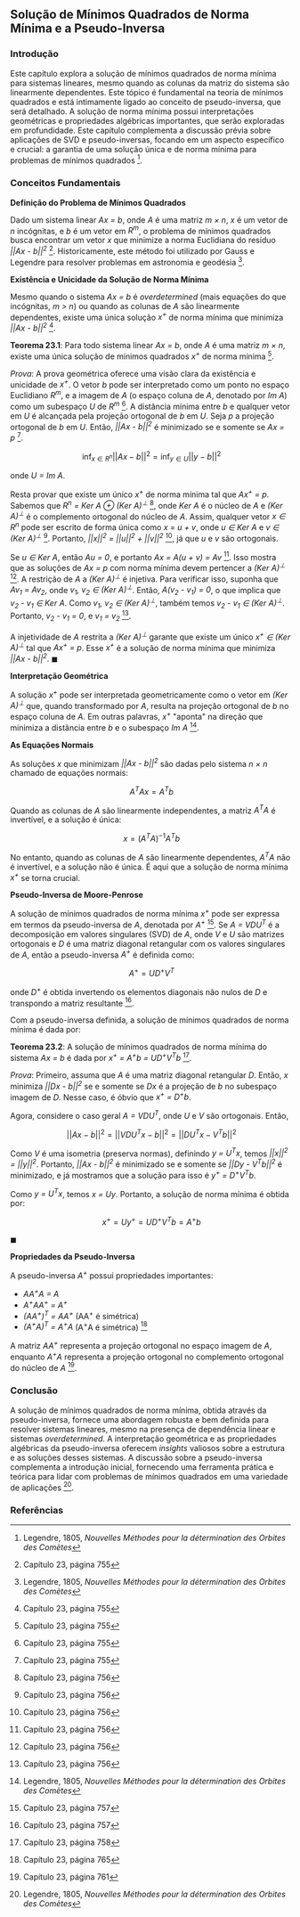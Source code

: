 ## Solução de Mínimos Quadrados de Norma Mínima e a Pseudo-Inversa

### Introdução
Este capítulo explora a solução de mínimos quadrados de norma mínima para sistemas lineares, mesmo quando as colunas da matriz do sistema são linearmente dependentes. Este tópico é fundamental na teoria de mínimos quadrados e está intimamente ligado ao conceito de pseudo-inversa, que será detalhado. A solução de norma mínima possui interpretações geométricas e propriedades algébricas importantes, que serão exploradas em profundidade. Este capítulo complementa a discussão prévia sobre aplicações de SVD e pseudo-inversas, focando em um aspecto específico e crucial: a garantia de uma solução única e de norma mínima para problemas de mínimos quadrados [^753].

### Conceitos Fundamentais

**Definição do Problema de Mínimos Quadrados**

Dado um sistema linear *Ax = b*, onde *A* é uma matriz *m × n*, *x* é um vetor de *n* incógnitas, e *b* é um vetor em *R<sup>m</sup>*, o problema de mínimos quadrados busca encontrar um vetor *x* que minimize a norma Euclidiana do resíduo *||Ax - b||<sup>2</sup>* [^755]. Historicamente, este método foi utilizado por Gauss e Legendre para resolver problemas em astronomia e geodésia [^753].

**Existência e Unicidade da Solução de Norma Mínima**

Mesmo quando o sistema *Ax = b* é *overdetermined* (mais equações do que incógnitas, *m > n*) ou quando as colunas de *A* são linearmente dependentes, existe uma única solução *x<sup>+</sup>* de norma mínima que minimiza *||Ax - b||<sup>2</sup>* [^755].

**Teorema 23.1**: Para todo sistema linear *Ax = b*, onde *A* é uma matriz *m × n*, existe uma única solução de mínimos quadrados *x<sup>+</sup>* de norma mínima [^755].

*Prova*:
A prova geométrica oferece uma visão clara da existência e unicidade de *x<sup>+</sup>*. O vetor *b* pode ser interpretado como um ponto no espaço Euclidiano *R<sup>m</sup>*, e a imagem de *A* (o espaço coluna de *A*, denotado por *Im A*) como um subespaço *U* de *R<sup>m</sup>* [^755].  A distância mínima entre *b* e qualquer vetor em *U* é alcançada pela projeção ortogonal de *b* em *U*. Seja *p* a projeção ortogonal de *b* em *U*. Então, *||Ax - b||<sup>2</sup>* é minimizado se e somente se *Ax = p* [^755].

$$\
\inf_{x \in R^n} ||Ax - b||^2 = \inf_{y \in U} ||y - b||^2
$$

onde *U = Im A*.

Resta provar que existe um único *x<sup>+</sup>* de norma mínima tal que *Ax<sup>+</sup> = p*.  Sabemos que *R<sup>n</sup> = Ker A ⊕ (Ker A)<sup>⊥</sup>* [^756], onde *Ker A* é o núcleo de *A* e *(Ker A)<sup>⊥</sup>* é o complemento ortogonal do núcleo de *A*. Assim, qualquer vetor *x ∈ R<sup>n</sup>* pode ser escrito de forma única como *x = u + v*, onde *u ∈ Ker A* e *v ∈ (Ker A)<sup>⊥</sup>* [^756].  Portanto, *||x||<sup>2</sup> = ||u||<sup>2</sup> + ||v||<sup>2</sup>* [^756], já que *u* e *v* são ortogonais.

Se *u ∈ Ker A*, então *Au = 0*, e portanto *Ax = A(u + v) = Av* [^756].  Isso mostra que as soluções de *Ax = p* com norma mínima devem pertencer a *(Ker A)<sup>⊥</sup>* [^756]. A restrição de *A* a *(Ker A)<sup>⊥</sup>* é injetiva. Para verificar isso, suponha que *Av<sub>1</sub> = Av<sub>2</sub>*, onde *v<sub>1</sub>, v<sub>2</sub> ∈ (Ker A)<sup>⊥</sup>*. Então, *A(v<sub>2</sub> - v<sub>1</sub>) = 0*, o que implica que *v<sub>2</sub> - v<sub>1</sub> ∈ Ker A*. Como *v<sub>1</sub>, v<sub>2</sub> ∈ (Ker A)<sup>⊥</sup>*, também temos *v<sub>2</sub> - v<sub>1</sub> ∈ (Ker A)<sup>⊥</sup>*. Portanto, *v<sub>2</sub> - v<sub>1</sub> = 0*, e *v<sub>1</sub> = v<sub>2</sub>* [^756].

A injetividade de *A* restrita a *(Ker A)<sup>⊥</sup>* garante que existe um único *x<sup>+</sup> ∈ (Ker A)<sup>⊥</sup>* tal que *Ax<sup>+</sup> = p*.  Esse *x<sup>+</sup>* é a solução de norma mínima que minimiza *||Ax - b||<sup>2</sup>*. $\blacksquare$

**Interpretação Geométrica**

A solução *x<sup>+</sup>* pode ser interpretada geometricamente como o vetor em *(Ker A)<sup>⊥</sup>* que, quando transformado por *A*, resulta na projeção ortogonal de *b* no espaço coluna de *A*. Em outras palavras, *x<sup>+</sup>* "aponta" na direção que minimiza a distância entre *b* e o subespaço *Im A* [^753].

**As Equações Normais**

As soluções *x* que minimizam *||Ax - b||<sup>2</sup>* são dadas pelo sistema *n × n* chamado de equações normais:

$$\
A^T A x = A^T b
$$

Quando as colunas de *A* são linearmente independentes, a matriz *A<sup>T</sup>A* é invertível, e a solução é única:

$$\
x = (A^T A)^{-1} A^T b
$$

No entanto, quando as colunas de *A* são linearmente dependentes, *A<sup>T</sup>A* não é invertível, e a solução não é única. É aqui que a solução de norma mínima *x<sup>+</sup>* se torna crucial.

**Pseudo-Inversa de Moore-Penrose**

A solução de mínimos quadrados de norma mínima *x<sup>+</sup>* pode ser expressa em termos da pseudo-inversa de *A*, denotada por *A<sup>+</sup>* [^757]. Se *A = VDU<sup>T</sup>* é a decomposição em valores singulares (SVD) de *A*, onde *V* e *U* são matrizes ortogonais e *D* é uma matriz diagonal retangular com os valores singulares de *A*, então a pseudo-inversa *A<sup>+</sup>* é definida como:

$$\
A^+ = U D^+ V^T
$$

onde *D<sup>+</sup>* é obtida invertendo os elementos diagonais não nulos de *D* e transpondo a matriz resultante [^757].

Com a pseudo-inversa definida, a solução de mínimos quadrados de norma mínima é dada por:

**Teorema 23.2**: A solução de mínimos quadrados de norma mínima do sistema *Ax = b* é dada por *x<sup>+</sup> = A<sup>+</sup>b = UD<sup>+</sup>V<sup>T</sup>b* [^758].

*Prova*:
Primeiro, assuma que *A* é uma matriz diagonal retangular *D*. Então, *x* minimiza *||Dx - b||<sup>2</sup>* se e somente se *Dx* é a projeção de *b* no subespaço imagem de *D*. Nesse caso, é óbvio que *x<sup>+</sup> = D<sup>+</sup>b*.

Agora, considere o caso geral *A = VDU<sup>T</sup>*, onde *U* e *V* são ortogonais. Então,

$$\
||Ax - b||^2 = ||VDU^T x - b||^2 = ||DU^T x - V^T b||^2
$$

Como *V* é uma isometria (preserva normas), definindo *y = U<sup>T</sup>x*, temos *||x||<sup>2</sup> = ||y||<sup>2</sup>*. Portanto, *||Ax - b||<sup>2</sup>* é minimizado se e somente se *||Dy - V<sup>T</sup>b||<sup>2</sup>* é minimizado, e já mostramos que a solução para isso é *y<sup>+</sup> = D<sup>+</sup>V<sup>T</sup>b*.

Como *y = U<sup>T</sup>x*, temos *x = Uy*. Portanto, a solução de norma mínima é obtida por:

$$\
x^+ = U y^+ = U D^+ V^T b = A^+ b
$$

$\blacksquare$

**Propriedades da Pseudo-Inversa**

A pseudo-inversa *A<sup>+</sup>* possui propriedades importantes:

*   *AA<sup>+</sup>A = A*
*   *A<sup>+</sup>AA<sup>+</sup> = A<sup>+</sup>*
*   *(AA<sup>+</sup>)<sup>T</sup> = AA<sup>+</sup>* (AA<sup>+</sup> é simétrica)
*   *(A<sup>+</sup>A)<sup>T</sup> = A<sup>+</sup>A* (A<sup>+</sup>A é simétrica) [^765]

A matriz *AA<sup>+</sup>* representa a projeção ortogonal no espaço imagem de *A*, enquanto *A<sup>+</sup>A* representa a projeção ortogonal no complemento ortogonal do núcleo de *A* [^761].

### Conclusão

A solução de mínimos quadrados de norma mínima, obtida através da pseudo-inversa, fornece uma abordagem robusta e bem definida para resolver sistemas lineares, mesmo na presença de dependência linear e sistemas *overdetermined*. A interpretação geométrica e as propriedades algébricas da pseudo-inversa oferecem *insights* valiosos sobre a estrutura e as soluções desses sistemas. A discussão sobre a pseudo-inversa complementa a introdução inicial, fornecendo uma ferramenta prática e teórica para lidar com problemas de mínimos quadrados em uma variedade de aplicações [^753].

### Referências
[^753]: Legendre, 1805, *Nouvelles Méthodes pour la détermination des Orbites des Comètes*
[^755]: Capítulo 23, página 755
[^756]: Capítulo 23, página 756
[^757]: Capítulo 23, página 757
[^758]: Capítulo 23, página 758
[^761]: Capítulo 23, página 761
[^765]: Capítulo 23, página 765
<!-- END -->